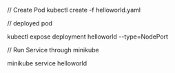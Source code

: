 // Create Pod
kubectl create -f helloworld.yaml 

// deployed pod

kubectl expose deployment helloworld --type=NodePort

// Run Service through minikube

minikube service helloworld